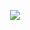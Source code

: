 <p align="center">
  <a href="https://ecommerce-1-uzc1.onrender.com/" target="_blank">
    <img src="https://img.shields.io/badge/Visit%20Portfolio-Online-blue?style=for-the-badge">
  </a>
</p>

